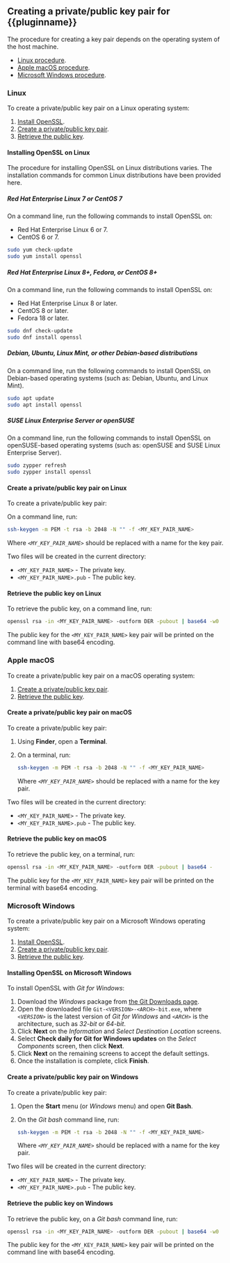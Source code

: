 ## Creating a private/public key pair for {{pluginname}}

The procedure for creating a key pair depends on the operating system of the host machine.

* [Linux procedure](#linux).
* [Apple macOS procedure](#applemacos).
* [Microsoft Windows procedure](#microsoftwindows).

### Linux

To create a private/public key pair on a Linux operating system:

1. [Install OpenSSL](#installingopensslonlinux).
1. [Create a private/public key pair](#createaprivatepublickeypaironlinux).
1. [Retrieve the public key](#retrievethepublickeyonlinux).

#### Installing OpenSSL on Linux

The procedure for installing OpenSSL on Linux distributions varies. The installation commands for common Linux distributions have been provided here.

##### Red Hat Enterprise Linux 7 or CentOS 7

On a command line, run the following commands to install OpenSSL on:

* Red Hat Enterprise Linux 6 or 7.
* CentOS 6 or 7.

```sh
sudo yum check-update
sudo yum install openssl
```

##### Red Hat Enterprise Linux 8+, Fedora, or CentOS 8+

On a command line, run the following commands to install OpenSSL on:

* Red Hat Enterprise Linux 8 or later.
* CentOS 8 or later.
* Fedora 18 or later.

```sh
sudo dnf check-update
sudo dnf install openssl
```

##### Debian, Ubuntu, Linux Mint, or other Debian-based distributions

On a command line, run the following commands to install OpenSSL on Debian-based operating systems (such as: Debian, Ubuntu, and Linux Mint).

```sh
sudo apt update
sudo apt install openssl
```

##### SUSE Linux Enterprise Server or openSUSE

On a command line, run the following commands to install OpenSSL on openSUSE-based operating systems (such as: openSUSE and SUSE Linux Enterprise Server).

```sh
sudo zypper refresh
sudo zypper install openssl
```

#### Create a private/public key pair on Linux

To create a private/public key pair:

On a command line, run:

```sh
ssh-keygen -m PEM -t rsa -b 2048 -N "" -f <MY_KEY_PAIR_NAME>
```

Where _`<MY_KEY_PAIR_NAME>`_ should be replaced with a name for the key pair.

Two files will be created in the current directory:

* `<MY_KEY_PAIR_NAME>` - The private key.
* `<MY_KEY_PAIR_NAME>.pub` - The public key.

#### Retrieve the public key on Linux

To retrieve the public key, on a command line, run:

```sh
openssl rsa -in <MY_KEY_PAIR_NAME> -outform DER -pubout | base64 -w0
```

The public key for the `<MY_KEY_PAIR_NAME>` key pair will be printed on the command line with base64 encoding.

### Apple macOS

To create a private/public key pair on a macOS operating system:

1. [Create a private/public key pair](#createaprivatepublickeypaironmacos).
1. [Retrieve the public key](#retrievethepublickeyonmacos).

#### Create a private/public key pair on macOS

To create a private/public key pair:

1. Using **Finder**, open a **Terminal**.
1. On a terminal, run:

    ```sh
    ssh-keygen -m PEM -t rsa -b 2048 -N "" -f <MY_KEY_PAIR_NAME>
    ```

    Where _`<MY_KEY_PAIR_NAME>`_ should be replaced with a name for the key pair.

Two files will be created in the current directory:

* `<MY_KEY_PAIR_NAME>` - The private key.
* `<MY_KEY_PAIR_NAME>.pub` - The public key.

#### Retrieve the public key on macOS

To retrieve the public key, on a terminal, run:

```sh
openssl rsa -in <MY_KEY_PAIR_NAME> -outform DER -pubout | base64 -
```

The public key for the `<MY_KEY_PAIR_NAME>` key pair will be printed on the terminal with base64 encoding.

### Microsoft Windows

To create a private/public key pair on a Microsoft Windows operating system:

1. [Install OpenSSL](#installingopensslonmicrosoftwindows).
1. [Create a private/public key pair](#createaprivatepublickeypaironwindows).
1. [Retrieve the public key](#retrievethepublickeyonwindows).

#### Installing OpenSSL on Microsoft Windows

To install OpenSSL with _Git for Windows_:

1. Download the _Windows_ package from [the Git Downloads page](https://git-scm.com/downloads).
1. Open the downloaded file `Git-<VERSION>-<ARCH>-bit.exe`, where _`<VERSION>`_ is the latest version of _Git for Windows_ and _`<ARCH>`_ is the architecture, such as _32-bit_ or _64-bit_.
1. Click **Next** on the _Information_ and _Select Destination Location_ screens.
1. Select **Check daily for Git for Windows updates** on the *Select Components* screen, then click **Next**.
1. Click **Next** on the remaining screens to accept the default settings.
1. Once the installation is complete, click **Finish**.

#### Create a private/public key pair on Windows

To create a private/public key pair:

1. Open the **Start** menu (or _Windows_ menu) and open **Git Bash**.
1. On the _Git bash_ command line, run:

    ```sh
    ssh-keygen -m PEM -t rsa -b 2048 -N "" -f <MY_KEY_PAIR_NAME>
    ```

    Where _`<MY_KEY_PAIR_NAME>`_ should be replaced with a name for the key pair.

Two files will be created in the current directory:

* `<MY_KEY_PAIR_NAME>` - The private key.
* `<MY_KEY_PAIR_NAME>.pub` - The public key.

#### Retrieve the public key on Windows

To retrieve the public key, on a _Git bash_ command line, run:

```sh
openssl rsa -in <MY_KEY_PAIR_NAME> -outform DER -pubout | base64 -w0
```

The public key for the `<MY_KEY_PAIR_NAME>` key pair will be printed on the command line with base64 encoding.